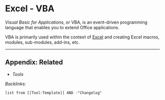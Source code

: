 # Excel - VBA

*Visual Basic for Applications*, or VBA, is an event-driven programming language that enables you to extend Office applications.

VBA is primarily used within the context of [Excel](../../../../2-Areas/Code/Excel/Excel.md) and creating Excel macros, modules, sub-modules, add-ins, etc.

---

## Appendix: Related

* *Tools*



*Backlinks:*

````dataview
list from [[Tool-Template]] AND -"Changelog"
````

